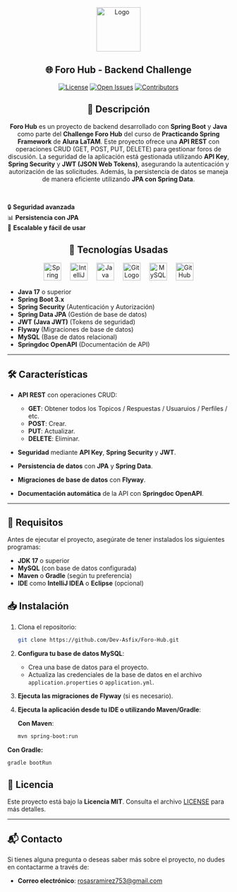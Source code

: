 
<div align="center">
  <img src="./media/Oracle.png" alt="Logo" height="100">
  <h2>
    🌐 Foro Hub - Backend Challenge
  </h2>
</div>

<p align="center">
    <a href="https://github.com/Dev-Asfix/Foro-Hub/blob/main/LICENSE"><img src="https://img.shields.io/github/license/Dev-Asfix/Foro-Hub?style=for-the-badge" alt="License"></a>
    <a href="https://github.com/Dev-Asfix/Foro-Hub/issues"><img src="https://img.shields.io/github/issues/Dev-Asfix/Foro-Hub?style=for-the-badge" alt="Open Issues"></a>
    <a href="https://github.com/Dev-Asfix/Foro-Hub/graphs/contributors"><img src="https://img.shields.io/github/contributors/Dev-Asfix/Foro-Hub?style=for-the-badge" alt="Contributors"></a>
</p>



<div align="center">
  <h2>
    📜 Descripción
  </h2>
</div>

<p align="center">
  <strong>Foro Hub</strong> es un proyecto de backend desarrollado con <strong>Spring Boot</strong> y <strong>Java</strong> como parte del <strong>Challenge Foro Hub</strong> del curso de <strong>Practicando Spring Framework</strong> de <strong>Alura LaTAM</strong>. Este proyecto ofrece una <strong>API REST</strong> con operaciones CRUD (GET, POST, PUT, DELETE) para gestionar foros de discusión. La seguridad de la aplicación está gestionada utilizando <strong>API Key</strong>, <strong>Spring Security</strong> y <strong>JWT (JSON Web Tokens)</strong>, asegurando la autenticación y autorización de las solicitudes. Además, la persistencia de datos se maneja de manera eficiente utilizando <strong>JPA con Spring Data</strong>.
</p>
<br>



🔒 **Seguridad avanzada**  
📊 **Persistencia con JPA**  
🚀 **Escalable y fácil de usar**  



<div align="center">
<h2>
🔧 Tecnologías Usadas
</h2>
</div>

<div align="center">
  <img src="https://cdn.jsdelivr.net/gh/devicons/devicon/icons/spring/spring-original.svg" height="40" alt="Spring Logo" />
  <img width="12" />
  <img src="https://cdn.jsdelivr.net/gh/devicons/devicon/icons/intellij/intellij-original.svg" height="40" alt="IntelliJ Logo" />
  <img width="12" />
  <img src="https://cdn.jsdelivr.net/gh/devicons/devicon/icons/java/java-original.svg" height="40" alt="Java Logo" />
  <img width="12" />
  <img src="https://cdn.jsdelivr.net/gh/devicons/devicon/icons/git/git-original.svg" height="40" alt="Git Logo" />
  <img width="12" />
  <img src="https://cdn.jsdelivr.net/gh/devicons/devicon/icons/mysql/mysql-original.svg" height="40" alt="MySQL Logo" />
  <img width="12" />

  <img src="https://cdn.jsdelivr.net/gh/devicons/devicon/icons/github/github-original.svg" height="40" alt="GitHub Logo" />
</div>


- **Java 17** o superior
- **Spring Boot 3.x**
- **Spring Security** (Autenticación y Autorización)
- **Spring Data JPA** (Gestión de base de datos)
- **JWT (Java JWT)** (Tokens de seguridad)
- **Flyway** (Migraciones de base de datos)
- **MySQL** (Base de datos relacional)
- **Springdoc OpenAPI** (Documentación de API)


---

## 🛠️ Características

- **API REST** con operaciones CRUD:
  - **GET**: Obtener todos los Topicos / Respuestas / Usuaruios / Perfiles / etc.
  - **POST**: Crear.
  - **PUT**: Actualizar.
  - **DELETE**: Eliminar.
  
- **Seguridad** mediante **API Key**, **Spring Security** y **JWT**.
- **Persistencia de datos** con **JPA** y **Spring Data**.
- **Migraciones de base de datos** con **Flyway**.
- **Documentación automática** de la API con **Springdoc OpenAPI**.


---

## 🔧 Requisitos

Antes de ejecutar el proyecto, asegúrate de tener instalados los siguientes programas:

- **JDK 17** o superior
- **MySQL** (con base de datos configurada)
- **Maven** o **Gradle** (según tu preferencia)
- **IDE** como **IntelliJ IDEA** o **Eclipse** (opcional)

## 📥 Instalación

1. Clona el repositorio:

   ```bash
   git clone https://github.com/Dev-Asfix/Foro-Hub.git
   
2. **Configura tu base de datos MySQL**:
   - Crea una base de datos para el proyecto.
   - Actualiza las credenciales de la base de datos en el archivo `application.properties` o `application.yml`.

3. **Ejecuta las migraciones de Flyway** (si es necesario).

4. **Ejecuta la aplicación desde tu IDE o utilizando Maven/Gradle**:

   **Con Maven**:

   ```bash
   mvn spring-boot:run
   
  **Con Gradle:**
  
  ```bash
  gradle bootRun
```

## 📜 Licencia

Este proyecto está bajo la **Licencia MIT**. Consulta el archivo [LICENSE](LICENSE) para más detalles.

---

## 📬 Contacto

Si tienes alguna pregunta o deseas saber más sobre el proyecto, no dudes en contactarme a través de:

- **Correo electrónico**: [rosasramirez753@gmail.com](Email:rosasramirez753@gmail.com)
